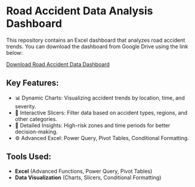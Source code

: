 # Road Accident Data Analysis Dashboard

This repository contains an Excel dashboard that analyzes road accident trends. You can download the dashboard from Google Drive using the link below:

[Download Road Accident Data Dashboard](https://drive.google.com/drive/folders/1B6bPpZE0tsGXTu2rxt49Wzx-CUvUNDdP?dmr=1&ec=wgc-drive-hero-goto)

## Key Features:
- 📊 Dynamic Charts: Visualizing accident trends by location, time, and severity.
- 🎯 Interactive Slicers: Filter data based on accident types, regions, and other categories.
- 🚦 Detailed Insights: High-risk zones and time periods for better decision-making.
- ⚙️ Advanced Excel: Power Query, Pivot Tables, Conditional Formatting.

## Tools Used:
- **Excel** (Advanced Functions, Power Query, Pivot Tables)
- **Data Visualization** (Charts, Slicers, Conditional Formatting)
